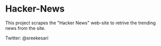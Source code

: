 # Hacker-News
This project scrapes the "Hacker News" web-site to retrive the trending news from the site.

Twitter: <a name="https://twitter.com/sreekesari">@sreekesari</a>
